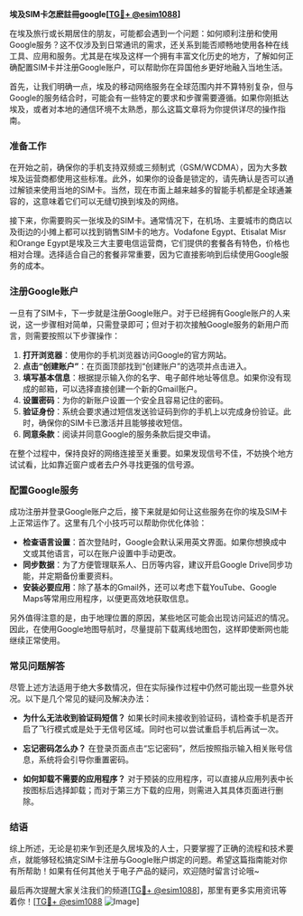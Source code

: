 **埃及SIM卡怎麽註冊google[[TG💪+ @esim1088](https://t.me/s/esim1088)]**

在埃及旅行或长期居住的朋友，可能都会遇到一个问题：如何顺利注册和使用Google服务？这不仅涉及到日常通讯的需求，还关系到能否顺畅地使用各种在线工具、应用和服务。尤其是在埃及这样一个拥有丰富文化历史的地方，了解如何正确配置SIM卡并注册Google账户，可以帮助你在异国他乡更好地融入当地生活。

首先，让我们明确一点，埃及的移动网络服务在全球范围内并不算特别复杂，但与Google的服务结合时，可能会有一些特定的要求和步骤需要遵循。如果你刚抵达埃及，或者对本地的通信环境不太熟悉，那么这篇文章将为你提供详尽的操作指南。

### 准备工作

在开始之前，确保你的手机支持双频或三频制式（GSM/WCDMA），因为大多数埃及运营商都使用这些标准。此外，如果你的设备是锁定的，请先确认是否可以通过解锁来使用当地的SIM卡。当然，现在市面上越来越多的智能手机都是全球通兼容的，这意味着它们可以无缝切换到埃及的网络。

接下来，你需要购买一张埃及的SIM卡。通常情况下，在机场、主要城市的商店以及街边的小摊上都可以找到销售SIM卡的地方。Vodafone Egypt、Etisalat Misr和Orange Egypt是埃及三大主要电信运营商，它们提供的套餐各有特色，价格也相对合理。选择适合自己的套餐非常重要，因为它直接影响到后续使用Google服务的成本。

### 注册Google账户

一旦有了SIM卡，下一步就是注册Google账户。对于已经拥有Google账户的人来说，这一步骤相对简单，只需登录即可；但对于初次接触Google服务的新用户而言，则需要按照以下步骤操作：

1. **打开浏览器**：使用你的手机浏览器访问Google的官方网站。
2. **点击“创建账户”**：在页面顶部找到“创建账户”的选项并点击进入。
3. **填写基本信息**：根据提示输入你的名字、电子邮件地址等信息。如果你没有现成的邮箱，可以选择直接创建一个新的Gmail账户。
4. **设置密码**：为你的新账户设置一个安全且容易记住的密码。
5. **验证身份**：系统会要求通过短信发送验证码到你的手机上以完成身份验证。此时，确保你的SIM卡已激活并且能够接收短信。
6. **同意条款**：阅读并同意Google的服务条款后提交申请。

在整个过程中，保持良好的网络连接至关重要。如果发现信号不佳，不妨换个地方试试看，比如靠近窗户或者去户外寻找更强的信号源。

### 配置Google服务

成功注册并登录Google账户之后，接下来就是如何让这些服务在你的埃及SIM卡上正常运作了。这里有几个小技巧可以帮助你优化体验：

- **检查语言设置**：首次登陆时，Google会默认采用英文界面。如果你想换成中文或其他语言，可以在账户设置中手动更改。
- **同步数据**：为了方便管理联系人、日历等内容，建议开启Google Drive同步功能，并定期备份重要资料。
- **安装必要应用**：除了基本的Gmail外，还可以考虑下载YouTube、Google Maps等常用应用程序，以便更高效地获取信息。

另外值得注意的是，由于地理位置的原因，某些地区可能会出现访问延迟的情况。因此，在使用Google地图导航时，尽量提前下载离线地图包，这样即使断网也能继续正常使用。

### 常见问题解答

尽管上述方法适用于绝大多数情况，但在实际操作过程中仍然可能出现一些意外状况。以下是几个常见的疑问及解决办法：

- **为什么无法收到验证码短信？**
  如果长时间未接收到验证码，请检查手机是否开启了飞行模式或是处于无信号区域。同时也可以尝试重启手机后再试一次。
  
- **忘记密码怎么办？**
  在登录页面点击“忘记密码”，然后按照指示输入相关账号信息，系统将会引导你重置密码。

- **如何卸载不需要的应用程序？**
  对于预装的应用程序，可以直接从应用列表中长按图标后选择卸载；而对于第三方下载的应用，则需进入其具体页面进行删除。

### 结语

综上所述，无论是初来乍到还是久居埃及的人士，只要掌握了正确的流程和技术要点，就能够轻松搞定SIM卡注册与Google账户绑定的问题。希望这篇指南能对你有所帮助！如果有任何其他关于电子产品的疑问，欢迎随时留言讨论哦~

最后再次提醒大家关注我们的频道[[TG💪+ @esim1088](https://t.me/s/esim1088)]，那里有更多实用资讯等着你！[[TG💪+ @esim1088](https://t.me/s/esim1088) ![Image](https://i.postimg.cc/4NQfJmqS/Snipaste-2025-05-13-00-14-12.png)]